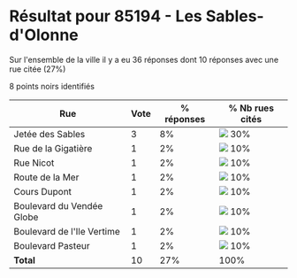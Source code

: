 # Résultat pour 85194 - Les Sables-d'Olonne

Sur l'ensemble de la ville il y a eu 36 réponses dont 10 réponses avec une rue citée (27%)

8 points noirs identifiés

| Rue | Vote | % réponses | % Nb rues cités|
|-----|------|------------|----------------|
| Jetée des Sables | 3 | 8% | <img src="../../img/bar_30.gif" />&nbsp;30%|
| Rue de la Gigatière | 1 | 2% | <img src="../../img/bar_10.gif" />&nbsp;10%|
| Rue Nicot | 1 | 2% | <img src="../../img/bar_10.gif" />&nbsp;10%|
| Route de la Mer | 1 | 2% | <img src="../../img/bar_10.gif" />&nbsp;10%|
| Cours Dupont | 1 | 2% | <img src="../../img/bar_10.gif" />&nbsp;10%|
| Boulevard du Vendée Globe | 1 | 2% | <img src="../../img/bar_10.gif" />&nbsp;10%|
| Boulevard de l'Ile Vertime | 1 | 2% | <img src="../../img/bar_10.gif" />&nbsp;10%|
| Boulevard Pasteur | 1 | 2% | <img src="../../img/bar_10.gif" />&nbsp;10%|
| **Total** | 10 | 27% | 100%|
